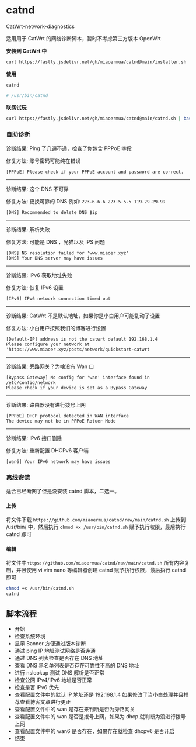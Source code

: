 <!--
 * @Author: 喵二
 * @Date: 2023-09-22 09:15:27
 * @LastEditors: 喵二
 * @LastEditTime: 2023-09-30 19:52:53
 * @FilePath: \undefinedn:\Git\catnd\README.md
-->
# catnd
CatWrt-network-diagnostics

适用用于 CatWrt 的网络诊断脚本，暂时不考虑第三方版本 OpenWrt

**安装到 CatWrt 中**

```bash
curl https://fastly.jsdelivr.net/gh/miaoermua/catnd@main/installer.sh | bash
```

**使用**

```bash
catnd

# /usr/bin/catnd
```

**联网试玩**

```bash
curl https://fastly.jsdelivr.net/gh/miaoermua/catnd@main/catnd.sh | bash
```

### 自助诊断

诊断结果: Ping 了几遍不通，检查了你包含 PPPoE 字段

修复方法: 账号密码可能纯在错误

```shell
[PPPoE] Please check if your PPPoE account and password are correct.
```

***

诊断结果: 这个 DNS 不可靠

修复方法: 更换可靠的 DNS 例如: `223.6.6.6 223.5.5.5 119.29.29.99`

```shell
[DNS] Recommended to delete DNS $ip
```

***

诊断结果: 解析失败

修复方法: 可能是 DNS ，光猫以及 IPS 问题

```
[DNS] NS resolution failed for 'www.miaoer.xyz'
[DNS] Your DNS server may have issues
```

***

诊断结果: IPv6 获取地址失败

修复方法: 恢复 IPv6 设置

```shell
[IPv6] IPv6 network connection timed out
```

***

诊断结果: CatWrt 不是默认地址，如果你是小白用户可能乱动了设置

修复方法: 小白用户按照我们的博客进行设置

```shell
[Default-IP] address is not the catwrt default 192.168.1.4
Please configure your network at 'https://www.miaoer.xyz/posts/network/quickstart-catwrt
```

***

诊断结果: 旁路网关？为啥没有 Wan 口

```shell
[Bypass Gateway] No config for 'wan' interface found in /etc/config/network
Please check if your device is set as a Bypass Gateway
```

***

诊断结果: 路由器没有进行拨号上网

```shell
[PPPoE] DHCP protocol detected in WAN interface
The device may not be in PPPoE Rotuer Mode
```

***

诊断结果: IPv6 接口删除

修复方法: 重新配置 DHCPv6 客户端

```shell
[wan6] Your IPv6 network may have issues
```

### 离线安装

适合已经断网了但是没安装 catnd 脚本，二选一。

#### 上传

将文件下载 `https://github.com/miaoermua/catnd/raw/main/catnd.sh` 上传到 /usr/bin/ 中，然后执行 `chmod +x /usr/bin/catnd.sh` 赋予执行权限，最后执行 catnd 即可

#### 编辑

将文件中`https://github.com/miaoermua/catnd/raw/main/catnd.sh` 所有内容复制，并且使用 vi vim nano 等编辑器创建 catnd 赋予执行权限，最后执行 catnd 即可

```bash
chmod +x /usr/bin/catnd.sh
catnd
```

## 脚本流程

- 开始
- 检查系统环境
- 显示 Banner 方便通过版本诊断
- 通过 ping IP 地址测试网络是否连通
- 通过 DNS 列表检查是否存在 DNS 地址
- 查看 DNS 黑名单列表是否存在可靠性不高的 DNS 地址
- 进行 nslookup 测试 DNS 解析是否正常
- 检查公网 IPv4/IPv6 地址是否正常
- 检查是否 IPv6 优先
- 查看配置文件中的默认 IP 地址还是 192.168.1.4 如果修改了当小白处理并且推荐查看博客文章进行更正
- 查看配置文件中的 wan 是存在来判断是否为旁路网关
- 查看配置文件中的 wan 是否是拨号上网，如果为 dhcp 就判断为没进行拨号上网
- 查看配置文件中的 wan6 是否存在，如果存在就检查 dhcpv6 是否开启
- 结束